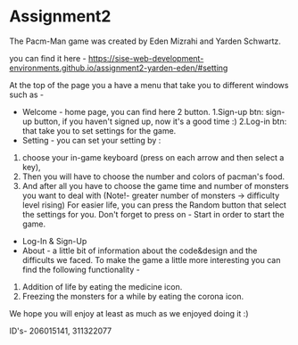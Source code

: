 # Assignment2

The Pacm-Man game was created by Eden Mizrahi and Yarden Schwartz.	

you can find it here - https://sise-web-development-environments.github.io/assignment2-yarden-eden/#setting

At the top of the page you a have a menu that take you to different windows such as -
* Welcome - home page, you can find here 2 button. 
1.Sign-up btn: sign-up button, if you haven't signed up, now it's a good time :) 
2.Log-in btn: that take you to set settings for the game.
* Setting - you can set your setting by :
1. choose your in-game keyboard (press on each arrow and then select a key),
2. Then you will have to choose the number and colors of pacman's food. 
3. And after all you have to choose the game time and number of monsters you want to deal with (Note!- greater number of monsters -> difficulty level rising)
For easier life, you can press the Random button that select the settings for you.
Don't forget to press on - Start in order to start the game.
* Log-In & Sign-Up 
* About - a little bit of information about the code&design and the difficults we faced.
To make the game a little more interesting you can find the following functionality -
1. Addition of life by eating the medicine icon.
2. Freezing the monsters for a while by eating the corona icon.

We hope you will enjoy at least as much as we enjoyed doing it :)

ID's- 206015141, 311322077
 
